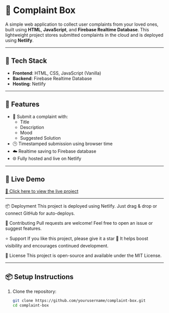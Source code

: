 # 📨 Complaint Box

A simple web application to collect user complaints from your loved ones, built using **HTML**, **JavaScript**, and **Firebase Realtime Database**. This lightweight project stores submitted complaints in the cloud and is deployed using **Netlify**.    

---

## 🔧 Tech Stack 

- **Frontend**: HTML, CSS, JavaScript (Vanilla)
- **Backend**: Firebase Realtime Database
- **Hosting**: Netlify

---

## 🚀 Features

- 📝 Submit a complaint with:
  - Title
  - Description
  - Mood 
  - Suggested Solution 
- 🕒 Timestamped submission using browser time
- ☁️ Realtime saving to Firebase database
- 🌐 Fully hosted and live on Netlify

---

## 🔗 Live Demo

[🔗 Click here to view the live project](https://complaintsbox.netlify.app/)

---

📦 Deployment
This project is deployed using Netlify.
Just drag & drop or connect GitHub for auto-deploys.

🤝 Contributing
Pull requests are welcome! Feel free to open an issue or suggest features.

⭐ Support
If you like this project, please give it a star 🌟
It helps boost visibility and encourages continued development.



📄 License
This project is open-source and available under the MIT License.

---


## 📦 Setup Instructions

1. Clone the repository:
   ```bash
   git clone https://github.com/yourusername/complaint-box.git
   cd complaint-box


